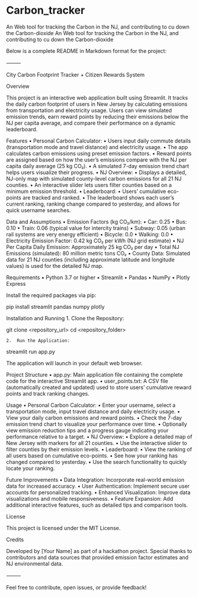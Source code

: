 # Carbon_tracker
An Web tool for tracking the Carbon in the NJ, and contributing to cu down the Carbon-dioxide
An Web tool for tracking the Carbon in the NJ, and contributing to cu down the Carbon-dioxide

Below is a complete README in Markdown format for the project:

⸻

City Carbon Footprint Tracker + Citizen Rewards System

Overview

This project is an interactive web application built using Streamlit. It tracks the daily carbon footprint of users in New Jersey by calculating emissions from transportation and electricity usage. Users can view simulated emission trends, earn reward points by reducing their emissions below the NJ per capita average, and compare their performance on a dynamic leaderboard.

Features
	•	Personal Carbon Calculator:
	•	Users input daily commute details (transportation mode and travel distance) and electricity usage.
	•	The app calculates carbon emissions using preset emission factors.
	•	Reward points are assigned based on how the user’s emissions compare with the NJ per capita daily average (25 kg CO₂).
	•	A simulated 7-day emission trend chart helps users visualize their progress.
	•	NJ Overview:
	•	Displays a detailed, NJ-only map with simulated county-level carbon emissions for all 21 NJ counties.
	•	An interactive slider lets users filter counties based on a minimum emission threshold.
	•	Leaderboard:
	•	Users’ cumulative eco-points are tracked and ranked.
	•	The leaderboard shows each user’s current ranking, ranking change compared to yesterday, and allows for quick username searches.

Data and Assumptions
	•	Emission Factors (kg CO₂/km):
	•	Car: 0.25
	•	Bus: 0.10
	•	Train: 0.06 (typical value for intercity trains)
	•	Subway: 0.05 (urban rail systems are very energy efficient)
	•	Bicycle: 0.0
	•	Walking: 0.0
	•	Electricity Emission Factor: 0.42 kg CO₂ per kWh (NJ grid estimate)
	•	NJ Per Capita Daily Emission: Approximately 25 kg CO₂ per day
	•	Total NJ Emissions (simulated): 80 million metric tons CO₂
	•	County Data:
Simulated data for 21 NJ counties (including approximate latitude and longitude values) is used for the detailed NJ map.

Requirements
	•	Python 3.7 or higher
	•	Streamlit
	•	Pandas
	•	NumPy
	•	Plotly Express

Install the required packages via pip:

pip install streamlit pandas numpy plotly

Installation and Running
	1.	Clone the Repository:

git clone <repository_url>
cd <repository_folder>


	2.	Run the Application:

streamlit run app.py

The application will launch in your default web browser.

Project Structure
	•	app.py:
Main application file containing the complete code for the interactive Streamlit app.
	•	user_points.txt:
A CSV file (automatically created and updated) used to store users’ cumulative reward points and track ranking changes.

Usage
	•	Personal Carbon Calculator:
	•	Enter your username, select a transportation mode, input travel distance and daily electricity usage.
	•	View your daily carbon emissions and reward points.
	•	Check the 7-day emission trend chart to visualize your performance over time.
	•	Optionally view emission reduction tips and a progress gauge indicating your performance relative to a target.
	•	NJ Overview:
	•	Explore a detailed map of New Jersey with markers for all 21 counties.
	•	Use the interactive slider to filter counties by their emission levels.
	•	Leaderboard:
	•	View the ranking of all users based on cumulative eco-points.
	•	See how your ranking has changed compared to yesterday.
	•	Use the search functionality to quickly locate your ranking.

Future Improvements
	•	Data Integration:
Incorporate real-world emission data for increased accuracy.
	•	User Authentication:
Implement secure user accounts for personalized tracking.
	•	Enhanced Visualization:
Improve data visualizations and mobile responsiveness.
	•	Feature Expansion:
Add additional interactive features, such as detailed tips and comparison tools.

License

This project is licensed under the MIT License.

Credits

Developed by [Your Name] as part of a hackathon project. Special thanks to contributors and data sources that provided emission factor estimates and NJ environmental data.

⸻

Feel free to contribute, open issues, or provide feedback!
